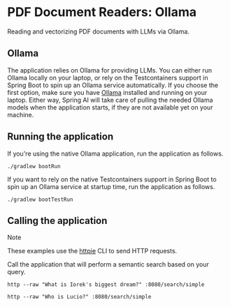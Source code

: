 # PDF Document Readers: Ollama

Reading and vectorizing PDF documents with LLMs via Ollama.

## Ollama

The application relies on Ollama for providing LLMs. You can either run Ollama locally on your laptop,
or rely on the Testcontainers support in Spring Boot to spin up an Ollama service automatically.
If you choose the first option, make sure you have [Ollama](https://ollama.ai) installed and running on your laptop.
Either way, Spring AI will take care of pulling the needed Ollama models when the application starts,
if they are not available yet on your machine.

## Running the application

If you're using the native Ollama application, run the application as follows.

```shell
./gradlew bootRun
```

If you want to rely on the native Testcontainers support in Spring Boot to spin up an Ollama service at startup time,
run the application as follows.

```shell
./gradlew bootTestRun
```

## Calling the application

> [!NOTE]
> These examples use the [httpie](https://httpie.io) CLI to send HTTP requests.

Call the application that will perform a semantic search based on your query.

```shell
http --raw "What is Iorek's biggest dream?" :8080/search/simple
```

```shell
http --raw "Who is Lucio?" :8080/search/simple
```
